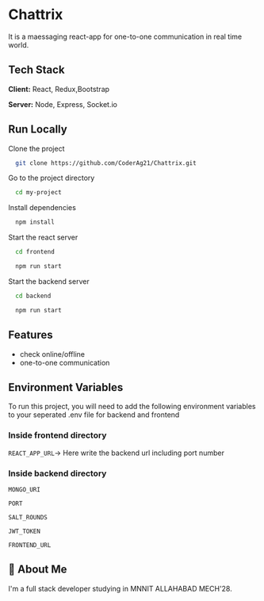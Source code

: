 
# Chattrix

It is a maessaging react-app for one-to-one communication in real time world.


## Tech Stack

**Client:** React, Redux,Bootstrap

**Server:** Node, Express, Socket.io


## Run Locally

Clone the project

```bash
  git clone https://github.com/CoderAg21/Chattrix.git
```

Go to the project directory

```bash
  cd my-project
```

Install dependencies

```bash
  npm install
```

Start the react server

```bash
  cd frontend
```

```bash
  npm run start
```

Start the backend server

```bash
  cd backend
```

```bash
  npm run start
```

## Features

- check online/offline
- one-to-one communication



## Environment Variables

To run this project, you will need to add the following environment variables to your seperated .env file for backend and frontend

### Inside frontend directory

`REACT_APP_URL`->   Here write the backend url including port number

### Inside backend directory

`MONGO_URI` 

`PORT `

`SALT_ROUNDS` 

`JWT_TOKEN `

`FRONTEND_URL`

## 🚀 About Me
I'm a full stack developer studying in MNNIT ALLAHABAD MECH'28.

